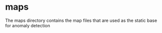 # maps

The maps directory contains the map files that are used as the static base for anomaly detection